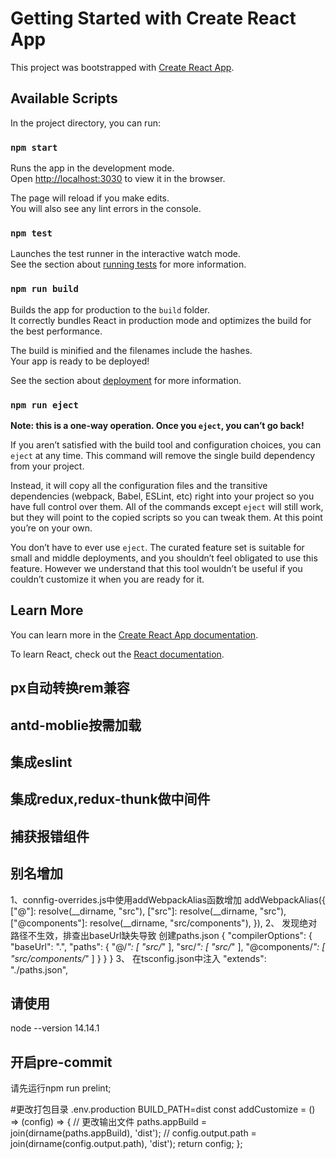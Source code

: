 # Getting Started with Create React App

This project was bootstrapped with [Create React App](https://github.com/facebook/create-react-app).

## Available Scripts

In the project directory, you can run:

### `npm start`

Runs the app in the development mode.\
Open [http://localhost:3030](http://localhost:3030) to view it in the browser.

The page will reload if you make edits.\
You will also see any lint errors in the console.

### `npm test`

Launches the test runner in the interactive watch mode.\
See the section about [running tests](https://facebook.github.io/create-react-app/docs/running-tests) for more information.

### `npm run build`

Builds the app for production to the `build` folder.\
It correctly bundles React in production mode and optimizes the build for the best performance.

The build is minified and the filenames include the hashes.\
Your app is ready to be deployed!

See the section about [deployment](https://facebook.github.io/create-react-app/docs/deployment) for more information.

### `npm run eject`

**Note: this is a one-way operation. Once you `eject`, you can’t go back!**

If you aren’t satisfied with the build tool and configuration choices, you can `eject` at any time. This command will remove the single build dependency from your project.

Instead, it will copy all the configuration files and the transitive dependencies (webpack, Babel, ESLint, etc) right into your project so you have full control over them. All of the commands except `eject` will still work, but they will point to the copied scripts so you can tweak them. At this point you’re on your own.

You don’t have to ever use `eject`. The curated feature set is suitable for small and middle deployments, and you shouldn’t feel obligated to use this feature. However we understand that this tool wouldn’t be useful if you couldn’t customize it when you are ready for it.

## Learn More

You can learn more in the [Create React App documentation](https://facebook.github.io/create-react-app/docs/getting-started).

To learn React, check out the [React documentation](https://reactjs.org/).

## px自动转换rem兼容

## antd-moblie按需加载

## 集成eslint

## 集成redux,redux-thunk做中间件

## 捕获报错组件

## 别名增加 
1、connfig-overrides.js中使用addWebpackAlias函数增加
  addWebpackAlias({
    ["@"]: resolve(__dirname, "src"),
    ["src"]: resolve(__dirname, "src"),
    ["@components"]: resolve(__dirname, "src/components"),
  }),
2、 发现绝对路径不生效，排查出baseUrl缺失导致
 创建paths.json
 {
  "compilerOptions": {
    "baseUrl": ".",
    "paths": {
      "@/*": [
        "src/*"
      ],
      "src/*": [
        "src/*"
      ],
      "@components/*": [
        "src/components/*"
      ]
    }
  }
}
3、 在tsconfig.json中注入
"extends": "./paths.json",

## 请使用
node --version 
14.14.1

## 开启pre-commit
请先运行npm run prelint;

#更改打包目录
.env.production
BUILD_PATH=dist
const addCustomize = () => (config) => {
  // 更改输出文件
  paths.appBuild = join(dirname(paths.appBuild), 'dist');
  // config.output.path = join(dirname(config.output.path), 'dist');
  return config;
};